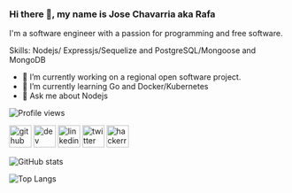 
### Hi there 👋, my name is Jose Chavarria aka Rafa
I'm a software engineer with a passion for programming and free software.

Skills: Nodejs/ Expressjs/Sequelize and PostgreSQL/Mongoose and MongoDB

- 🔭 I’m currently working on a regional open software project. 
- 🌱 I’m currently learning Go and Docker/Kubernetes 
- 💬 Ask me about Nodejs 

![Profile views](https://gpvc.arturio.dev/josechavarriacr)  

[<img src='https://cdn.jsdelivr.net/npm/simple-icons@3.0.1/icons/github.svg' alt='github' height='40'>](https://github.com/josechavarriacr)  [<img src='https://cdn.jsdelivr.net/npm/simple-icons@3.0.1/icons/dev-dot-to.svg' alt='dev' height='40'>](https://dev.to/josechavarriacr)  [<img src='https://cdn.jsdelivr.net/npm/simple-icons@3.0.1/icons/linkedin.svg' alt='linkedin' height='40'>](https://www.linkedin.com/in/josechavarriacr/)  [<img src='https://cdn.jsdelivr.net/npm/simple-icons@3.0.1/icons/twitter.svg' alt='twitter' height='40'>](https://twitter.com/josechavarriacr)  [<img src='https://cdn.jsdelivr.net/npm/simple-icons@3.0.1/icons/hackerrank.svg' alt='hackerrank' height='40'>](https://www.hackerrank.com/josechavarriacr)  

![GitHub stats](https://github-readme-stats.vercel.app/api?username=josechavarriacr&show_icons=true)  

![Top Langs](https://github-readme-stats.vercel.app/api/top-langs/?username=josechavarriacr&count_private=true)
